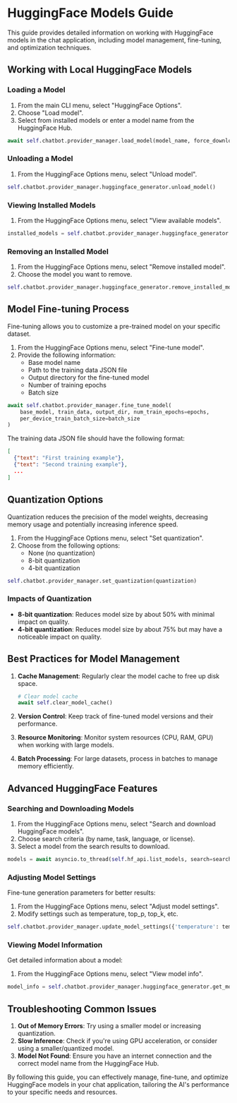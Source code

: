 # HuggingFace Models Guide

This guide provides detailed information on working with HuggingFace models in the chat application, including model management, fine-tuning, and optimization techniques.

## Working with Local HuggingFace Models

### Loading a Model

1. From the main CLI menu, select "HuggingFace Options".
2. Choose "Load model".
3. Select from installed models or enter a model name from the HuggingFace Hub.

```python
await self.chatbot.provider_manager.load_model(model_name, force_download=force_download)
```

### Unloading a Model

1. From the HuggingFace Options menu, select "Unload model".

```python
self.chatbot.provider_manager.huggingface_generator.unload_model()
```

### Viewing Installed Models

1. From the HuggingFace Options menu, select "View available models".

```python
installed_models = self.chatbot.provider_manager.huggingface_generator.get_installed_models()
```

### Removing an Installed Model

1. From the HuggingFace Options menu, select "Remove installed model".
2. Choose the model you want to remove.

```python
self.chatbot.provider_manager.huggingface_generator.remove_installed_model(model_name)
```

## Model Fine-tuning Process

Fine-tuning allows you to customize a pre-trained model on your specific dataset.

1. From the HuggingFace Options menu, select "Fine-tune model".
2. Provide the following information:
   - Base model name
   - Path to the training data JSON file
   - Output directory for the fine-tuned model
   - Number of training epochs
   - Batch size

```python
await self.chatbot.provider_manager.fine_tune_model(
    base_model, train_data, output_dir, num_train_epochs=epochs, 
    per_device_train_batch_size=batch_size
)
```

The training data JSON file should have the following format:

```json
[
  {"text": "First training example"},
  {"text": "Second training example"},
  ...
]
```

## Quantization Options

Quantization reduces the precision of the model weights, decreasing memory usage and potentially increasing inference speed.

1. From the HuggingFace Options menu, select "Set quantization".
2. Choose from the following options:
   - None (no quantization)
   - 8-bit quantization
   - 4-bit quantization

```python
self.chatbot.provider_manager.set_quantization(quantization)
```

### Impacts of Quantization

- **8-bit quantization**: Reduces model size by about 50% with minimal impact on quality.
- **4-bit quantization**: Reduces model size by about 75% but may have a noticeable impact on quality.

## Best Practices for Model Management

1. **Cache Management**: Regularly clear the model cache to free up disk space.

   ```python
   # Clear model cache
   await self.clear_model_cache()
   ```

2. **Version Control**: Keep track of fine-tuned model versions and their performance.

3. **Resource Monitoring**: Monitor system resources (CPU, RAM, GPU) when working with large models.

4. **Batch Processing**: For large datasets, process in batches to manage memory efficiently.

## Advanced HuggingFace Features

### Searching and Downloading Models

1. From the HuggingFace Options menu, select "Search and download HuggingFace models".
2. Choose search criteria (by name, task, language, or license).
3. Select a model from the search results to download.

```python
models = await asyncio.to_thread(self.hf_api.list_models, search=search_query, filter=model_filter)
```

### Adjusting Model Settings

Fine-tune generation parameters for better results:

1. From the HuggingFace Options menu, select "Adjust model settings".
2. Modify settings such as temperature, top_p, top_k, etc.

```python
self.chatbot.provider_manager.update_model_settings({'temperature': temperature})
```

### Viewing Model Information

Get detailed information about a model:

1. From the HuggingFace Options menu, select "View model info".

```python
model_info = self.chatbot.provider_manager.huggingface_generator.get_model_info(model_name)
```

## Troubleshooting Common Issues

1. **Out of Memory Errors**: Try using a smaller model or increasing quantization.
2. **Slow Inference**: Check if you're using GPU acceleration, or consider using a smaller/quantized model.
3. **Model Not Found**: Ensure you have an internet connection and the correct model name from the HuggingFace Hub.

By following this guide, you can effectively manage, fine-tune, and optimize HuggingFace models in your chat application, tailoring the AI's performance to your specific needs and resources.